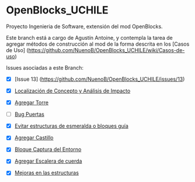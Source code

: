 OpenBlocks_UCHILE
=================

Proyecto Ingenieria de Software, extensión del mod OpenBlocks.

Este branch está a cargo de Agustín Antoine, y contempla la tarea de agregar métodos de construcción al mod de la forma descrita en los [Casos de Uso] (https://github.com/NuenoB/OpenBlocks_UCHILE/wiki/Casos-de-uso)

Issues asociadas a este Branch:

- [x] [Issue 13] (https://github.com/NuenoB/OpenBlocks_UCHILE/issues/13)
- [x] [Localización de Concepto y Análisis de Impacto](https://github.com/NuenoB/OpenBlocks_UCHILE/issues/20)
- [x] [Agregar Torre](https://github.com/NuenoB/OpenBlocks_UCHILE/issues/23)
- [ ] [Bug Puertas](https://github.com/NuenoB/OpenBlocks_UCHILE/issues/27)
- [x] [Evitar estructuras de esmeralda o bloques guía ](https://github.com/NuenoB/OpenBlocks_UCHILE/issues/28)
- [x] [Agregar Castillo](https://github.com/NuenoB/OpenBlocks_UCHILE/issues/44)
- [x] [Bloque Captura del Entorno](https://github.com/NuenoB/OpenBlocks_UCHILE/issues/66)
- [x] [Agregar Escalera de cuerda](https://github.com/NuenoB/OpenBlocks_UCHILE/issues/26)
- [x] [Mejoras en las estructuras](https://github.com/NuenoB/OpenBlocks_UCHILE/issues/70)

